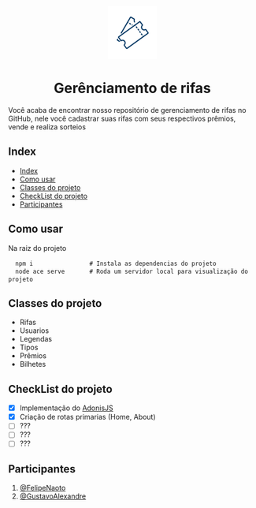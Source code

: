<p align="center">
  <img alt="rifa" src="public/rifa.png" width="100px" />
  <h1 align="center">Gerênciamento de rifas</h1>
</p>

Você acaba de encontrar nosso repositório de gerenciamento de rifas no GitHub, nele você cadastrar suas rifas com seus respectivos prêmios, vende e realiza sorteios

## Index

- [Index](#index)
- [Como usar](#como-usar)
- [Classes do projeto](#classes-do-projeto)
- [CheckList do projeto](#checklist-do-projeto)
- [Participantes](#participantes)


## Como usar

Na raiz do projeto

``` shell
  npm i                # Instala as dependencias do projeto
  node ace serve       # Roda um servidor local para visualização do projeto
```

## Classes do projeto
- Rifas
- Usuarios
- Legendas
- Tipos
- Prêmios
- Bilhetes

## CheckList do projeto

- [x] Implementação do [AdonisJS](https://adonisjs.com/)
- [x] Criação de rotas primarias (Home, About)
- [ ] ???
- [ ] ???
- [ ] ???

## Participantes
1. [@FelipeNaoto](https://github.com/felipeinfo18)
2. [@GustavoAlexandre](https://github.com/GustavoASCarvalho)
